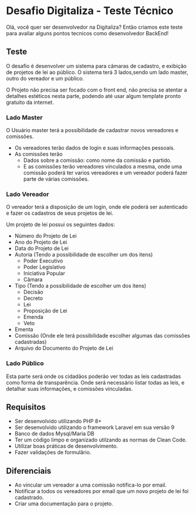 # Desafio Digitaliza - Teste Técnico

Olá, você quer ser desenvolvedor na Digitaliza?
Então criamos este teste para avaliar alguns pontos tecnicos como desenvolvedor BackEnd!

## Teste 
O desafio é desenvolver um sistema para câmaras de cadastro, e exibição de projetos de lei ao público.
O sistema terá 3 lados,sendo um lado master, outro do vereador e um público.

O Projeto não precisa ser focado com o front end, não precisa se atentar a detalhes estéticos nesta parte, podendo até usar algum template pronto gratuito da internet.

### Lado Master
O Usuário master terá a possibilidade de cadastrar novos vereadores e comissões.
- Os vereadores terão dados de login e suas informações pessoais.
- As comissões terão
  - Dados sobre a comissão: como nome da comissão e partido.
  - E as comissões terão vereadores vinculados a mesma, onde uma comissão poderá ter varios vereadores e um vereador poderá fazer parte de várias comissões.

### Lado Vereador

O vereador terá a disposição de um login, onde ele poderá ser autenticado e fazer os cadastros de seus projetos de lei.

Um projeto de lei possui os seguintes dados:

- Número do Projeto de Lei
- Ano do Projeto de Lei
- Data do Projeto de Lei
- Autoria (Tendo a possibilidade de escolher um dos itens)
  - Poder Executivo
  - Poder Legislativo
  - Iniciativa Popular
  - Câmara
- Tipo (Tendo a possibilidade de escolher um dos itens)
  - Decisão 
  - Decreto
  - Lei
  - Proposição de Lei
  - Emenda
  - Veto
- Ementa
- Comissão (Onde ele terá possibilidade escolher algumas das comissões cadastradas)
- Arquivo do Documento do Projeto de Lei

### Lado Público
Esta parte será onde os cidadãos poderão ver todas as leis cadastradas como forma de transparência.
Onde será necessário listar todas as leis, e detalhar suas informações, e comissões vinculadas.

## Requisitos 

 - Ser desenvolvido utilizando PHP 8+
 - Ser desenvolvido utilizando o framework Laravel em sua versão 9
 - Banco de dados Mysql/Maria DB
 - Ter um código limpo e organizado utilzando as normas de Clean Code.
 - Utilizar boas práticas de desenvolvimento.
 - Fazer validações de formulãrio.
 
## Diferenciais
- Ao vincular um vereador a uma comissão notifica-lo por email.
- Notificar a todos os vereadores por email que um novo projeto de lei foi cadastrado.
- Criar uma documentação para o projeto.



  
